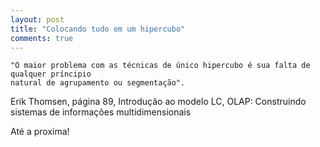 ```yaml
---
layout: post
title: "Colocando tudo em um hipercubo"
comments: true
---
```


    "O maior problema com as técnicas de único hipercubo é sua falta de qualquer príncipio 
    natural de agrupamento ou segmentação".

Erik Thomsen, página 89, Introdução ao modelo LC, OLAP: Construindo sistemas de informações multidimensionais

Até a proxima!
